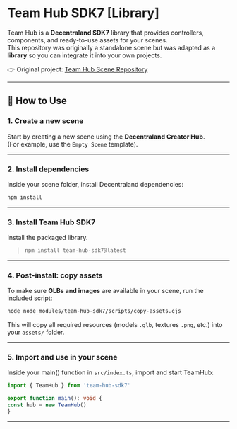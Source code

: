 # Team Hub SDK7 [Library]

Team Hub is a **Decentraland SDK7** library that provides controllers, components, and ready-to-use assets for your scenes.  
This repository was originally a standalone scene but was adapted as a **library** so you can integrate it into your own projects.

👉 Original project: [Team Hub Scene Repository](https://github.com/decentraland-scenes/team-hub) 

---

## 🚀 How to Use

### 1. Create a new scene
Start by creating a new scene using the **Decentraland Creator Hub**.  
(For example, use the `Empty Scene` template).

---

### 2. Install dependencies
Inside your scene folder, install Decentraland dependencies:

```bash
npm install
```

---

### 3. Install Team Hub SDK7
Install the packaged library.  

> ```bash
> npm install team-hub-sdk7@latest
> ```

---

### 4. Post-install: copy assets
To make sure **GLBs and images** are available in your scene, run the included script:

```bash
node node_modules/team-hub-sdk7/scripts/copy-assets.cjs
```

This will copy all required resources (models `.glb`, textures `.png`, etc.) into your `assets/` folder.

---

### 5. Import and use in your scene
Inside your main() function in `src/index.ts`, import and start TeamHub:

```ts
import { TeamHub } from 'team-hub-sdk7'

export function main(): void {
const hub = new TeamHub()
}
```

---
